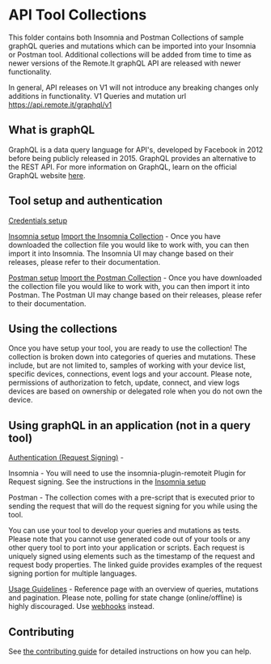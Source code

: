 # API Tool Collections

This folder contains both Insomnia and Postman Collections of sample graphQL queries and mutations which can be imported into your Insomnia or Postman tool. Additional collections will be added from time to time as newer versions of the Remote.It graphQL API are released with newer functionality. 

In general, API releases on V1 will not introduce any breaking changes only additions in functionality.
V1 Queries and mutation url https://api.remote.it/graphql/v1

## What is graphQL

GraphQL is a data query language for API's, developed by Facebook in 2012 before being publicly released in 2015. GraphQL provides an alternative to the REST API.
For more information on GraphQL, learn on the official GraphQL website [here](https://graphql.org/).

## Tool setup and authentication

[Credentials setup](https://link.remote.it/docs/credential-generation)

[Insomnia setup](https://link.remote.it/docs/insomnia)
[Import the Insomnia Collection](https://docs.insomnia.rest/insomnia/import-export-data) - Once you have downloaded the collection file you would like to work with, you can then import it into Insomnia. The Insomnia UI may change based on their releases, please refer to their documentation.

[Postman setup](https://link.remote.it/docs/postman)
[Import the Postman Collection](https://learning.postman.com/docs/getting-started/importing-and-exporting/importing-data/) - Once you have downloaded the collection file you would like to work with, you can then import it into Postman. The Postman UI may change based on their releases, please refer to their documentation.
## Using the collections

Once you have setup your tool, you are ready to use the collection! The collection is broken down into categories of queries and mutations. These include, but are not limited to, samples of working with your device list, specific devices, connections, event logs and your account. 
Please note, permissions of authorization to fetch, update, connect, and view logs devices are based on ownership or delegated role when you do not own the device.
 
## Using graphQL in an application (not in a query tool)

[Authentication (Request Signing)](https://link.remote.it/docs/api/authentication) - 

Insomnia - You will need to use the insomnia-plugin-remoteit Plugin for Request signing. See the instructions in the [Insomnia setup](https://link.remote.it/docs/insomnia)

Postman - The collection comes with a pre-script that is executed prior to sending the request that will do the request signing for you while using the tool.

You can use your tool to develop your queries and mutations as tests. Please note that you cannot use generated code out of your tools or any other query tool to port into your application or scripts. Each request is uniquely signed using elements such as the timestamp of the request and request body properties. The linked guide provides examples of the request signing portion for multiple languages.

[Usage Guidelines](https://link.remote.it/docs/api/usage/overview) - Reference page with an overview of queries, mutations and pagination. Please note, polling for state change (online/offline) is highly discouraged. Use [webhooks](https://link.remote.it/docs/webhook-content) instead.

## Contributing

See [the contributing guide](../CONTRIBUTING.md) for detailed instructions on how you can help. 

